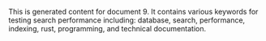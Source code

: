 This is generated content for document 9. It contains various keywords for testing search performance including: database, search, performance, indexing, rust, programming, and technical documentation.